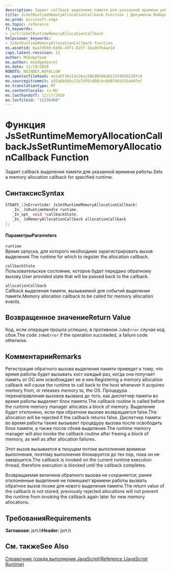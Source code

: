 ```yaml
---
description: Задает callback выделения памяти для указанной времени работы.
title: JsSetRuntimeMemoryAllocationCallback Function | Документы Майкрософт
ms.prod: microsoft-edge
ms.topic: reference
f1_keywords:
- jsrt/JsSetRuntimeMemoryAllocationCallback
helpviewer_keywords:
- JsSetRuntimeMemoryAllocationCallback function
ms.assetid: 6aa7d58d-6456-4df1-815f-1ba36fb4ae14
caps.latest.revision: 12
author: MSEdgeTeam
ms.author: msedgedevrel
ms.date: 11/19/2020
ROBOTS: NOINDEX,NOFOLLOW
ms.openlocfilehash: ee2abf36e14c26ac58b90d48a6115fd6502307c9
ms.sourcegitcommit: a35a6b5bbc21b7df61d08cbc6b074b5325ad4fef
ms.translationtype: MT
ms.contentlocale: ru-RU
ms.lasthandoff: 12/17/2020
ms.locfileid: "11235460"
---
```

# <span data-ttu-id="325e0-103">Функция JsSetRuntimeMemoryAllocationCallback</span><span class="sxs-lookup"><span data-stu-id="325e0-103">JsSetRuntimeMemoryAllocationCallback Function</span></span>

<span data-ttu-id="325e0-104">Задает callback выделения памяти для указанной времени работы.</span><span class="sxs-lookup"><span data-stu-id="325e0-104">Sets a memory allocation callback for specified runtime.</span></span>  
  
## <span data-ttu-id="325e0-105">Синтаксис</span><span class="sxs-lookup"><span data-stu-id="325e0-105">Syntax</span></span>  
  
```cpp  
STDAPI_(JsErrorCode) JsSetRuntimeMemoryAllocationCallback(  
   _In_ JsRuntimeHandle runtime,  
   _In_opt_ void *callbackState,  
   _In_ JsMemoryAllocationCallback allocationCallback  
);  
```  
  
#### <span data-ttu-id="325e0-106">Параметры</span><span class="sxs-lookup"><span data-stu-id="325e0-106">Parameters</span></span>  
 `runtime`  
 <span data-ttu-id="325e0-107">Время запуска, для которого необходимо зарегистрировать вызов выделения.</span><span class="sxs-lookup"><span data-stu-id="325e0-107">The runtime for which to register the allocation callback.</span></span>  
  
 `callbackState`  
 <span data-ttu-id="325e0-108">Пользовательское состояние, которое будет передано обратному вызову.</span><span class="sxs-lookup"><span data-stu-id="325e0-108">User provided state that will be passed back to the callback.</span></span>  
  
 `allocationCallback`  
 <span data-ttu-id="325e0-109">Callback выделения памяти, вызываемой для событий выделения памяти.</span><span class="sxs-lookup"><span data-stu-id="325e0-109">Memory allocation callback to be called for memory allocation events.</span></span>  
  
## <span data-ttu-id="325e0-110">Возвращенное значение</span><span class="sxs-lookup"><span data-stu-id="325e0-110">Return Value</span></span>  
 <span data-ttu-id="325e0-111">Код, если операция прошла успешно, в противном `JsNoError` случае код сбоя.</span><span class="sxs-lookup"><span data-stu-id="325e0-111">The code `JsNoError` if the operation succeeded, a failure code otherwise.</span></span>  
  
## <span data-ttu-id="325e0-112">Комментарии</span><span class="sxs-lookup"><span data-stu-id="325e0-112">Remarks</span></span>  
 <span data-ttu-id="325e0-113">Регистрация обратного вызова выделения памяти приведет к тому, что время работы будет вызывать хост каждый раз, когда она получает память от ОС или освобождает ее в нее.</span><span class="sxs-lookup"><span data-stu-id="325e0-113">Registering a memory allocation callback will cause the runtime to call back to the host whenever it acquires memory from, or releases memory to, the OS.</span></span> <span data-ttu-id="325e0-114">Процедура перенаправления вызовов вызвана до того, как диспетчер памяти во время работы выделяет блок памяти.</span><span class="sxs-lookup"><span data-stu-id="325e0-114">The callback routine is called before the runtime memory manager allocates a block of memory.</span></span> <span data-ttu-id="325e0-115">Выделение будет отклонено, если при обратном вызове возвращается false.</span><span class="sxs-lookup"><span data-stu-id="325e0-115">The allocation will be rejected if the callback returns false.</span></span> <span data-ttu-id="325e0-116">Диспетчер памяти во время работы также вызывает процедуру вызова после освободить блок памяти, а также после сбоев выделения.</span><span class="sxs-lookup"><span data-stu-id="325e0-116">The runtime memory manager will also invoke the callback routine after freeing a block of memory, as well as after allocation failures.</span></span>  
  
 <span data-ttu-id="325e0-117">Этот вызов вызывается в текущем потоке выполнения времени выполнения, поэтому выполнение блокируется до тех пор, пока он не завершится.</span><span class="sxs-lookup"><span data-stu-id="325e0-117">The callback is invoked on the current runtime execution thread, therefore execution is blocked until the callback completes.</span></span>  
  
 <span data-ttu-id="325e0-118">Возвращаемая величина обратного вызова не сохраняется; ранее отклоненные выделения не помешают времени работы вызвать обратное вызов позже для нового выделения памяти.</span><span class="sxs-lookup"><span data-stu-id="325e0-118">The return value of the callback is not stored; previously rejected allocations will not prevent the runtime from invoking the callback again later for new memory allocations.</span></span>  
  
## <span data-ttu-id="325e0-119">Требования</span><span class="sxs-lookup"><span data-stu-id="325e0-119">Requirements</span></span>  
 <span data-ttu-id="325e0-120">**Заглавная:** jsrt.h</span><span class="sxs-lookup"><span data-stu-id="325e0-120">**Header:** jsrt.h</span></span>  
  
## <span data-ttu-id="325e0-121">См. также</span><span class="sxs-lookup"><span data-stu-id="325e0-121">See Also</span></span>  
 [<span data-ttu-id="325e0-122">Справочник (среда выполнения JavaScript)</span><span class="sxs-lookup"><span data-stu-id="325e0-122">Reference (JavaScript Runtime)</span></span>](../chakra-hosting/reference-javascript-runtime.md)
